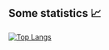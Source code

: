 


## Some statistics 📈

[![Top Langs](https://github-readme-stats.vercel.app/api/top-langs/?username=abbot1227&count_private=true&langs_count=6)](https://github.com/anuraghazra/github-readme-stats)
